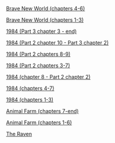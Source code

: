 <p><a href="/stwl/archive/archives/brave_new_world_chapters4-6_2-17-20.m4a">Brave New World (chapters 4-6)</a></p>
<p><a href="/stwl/archive/archives/brave_new_world_chapters1-3_2-13-20.m4a">Brave New World (chapters 1-3)</a></p>
<p><a href="/stwl/archive/archives/1984_chapter3-finish_2-10-20.m4a">1984 (Part 3 chapter 3 - end)</a></p>
<p><a href="/stwl/archive/archives/1984_chapter10-pt3chapter2_2-6-20.m4a">1984 (Part 2 chapter 10 - Part 3 chapter 2)</a></p>
<p><a href="/stwl/archive/archives/1984_chapter8-9_1-30-20.m4a">1984 (Part 2 chapters 8-9)</a></p>
<p><a href="/stwl/archive/archives/1984_chapter3-7_1-27-20.m4a">1984 (Part 2 chapters 3-7)</a></p>
<p><a href="/stwl/archive/archives/1984_chapter8-pt2chapter2_1-23-20.m4a">1984 (chapter 8 - Part 2 chapter 2)</a></p>
<p><a href="/stwl/archive/archives/1984_chapter4-7_1-20-20.m4a">1984 (chapters 4-7)</a></p>
<p><a href="/stwl/archive/archives/1984_chapter1-3_1-16-20.m4a">1984 (chapters 1-3)</a></p>
<p><a href="/stwl/archive/archives/animal_farm_chapter7-finish_1-13-20.m4a">Animal Farm (chapters 7-end)</a></p>
<p><a href="/stwl/archive/archives/animal_farm_chapter1-6_1-10-20.m4a">Animal Farm (chapters 1-6)</a></p>
<p><a href="/stwl/archive/archives/the_raven_1-6-20.m4a">The Raven</a></p>